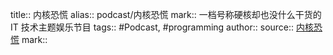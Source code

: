 title:: 内核恐慌
alias:: podcast/内核恐慌
mark:: 一档号称硬核却也没什么干货的 IT 技术主题娱乐节目
tags:: #Podcast, #programming
author::
source:: [内核恐慌](https://pan.icu/)
mark::

